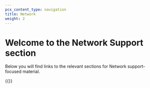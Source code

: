```yaml
---
pcx_content_type: navigation
title: Network
weight: 2
---
```

 
# Welcome to the Network Support section
 
Below you will find links to the relevant sections for Network support-focused material.
 
{{<directory-listing>}}